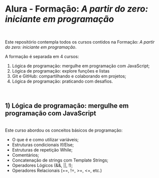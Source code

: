 # Alura - Formação: *A partir do zero: iniciante em programação*


<br>

Este repositório contempla todos os cursos contidos na Formação: *A partir do zero: iniciante em programação*.

A formação é separada em 4 cursos:

1. Lógica de programação: mergulhe em programação com JavaScript;
2. Lógica de programação: explore funções e listas
3. Git e GitHub: compartilhando e colaborando em projetos;
4. Lógica de programação: praticando com desafios.

<br>



## 1) Lógica de programação: mergulhe em programação com JavaScript

<br>
Este curso abordou os conceitos básicos de programação:

- O que é e como utilizar variáveis;
- Estruturas condicionais If/Else;
- Estruturas de repetição While;
- Comentários;
- Concatenação de strings com Template Strings;
- Operadores Lógicos (&&, ||, !);
- Operadores Relacionais (==, !=, >=, <=, etc.)